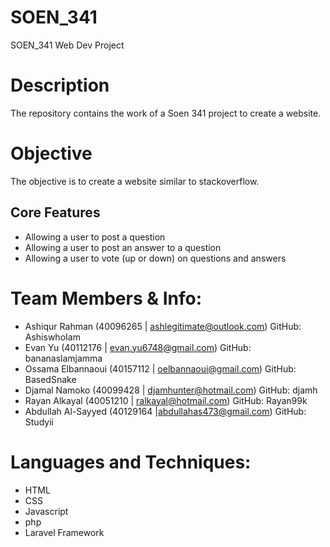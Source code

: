 # SOEN_341
SOEN_341 Web Dev Project


# Description
The repository contains the work of a Soen 341 project to create a website.

# Objective
The objective is to create a website similar to stackoverflow.

## Core Features
* Allowing a user to post a question
* Allowing a user to post an answer to a question
* Allowing a user to vote (up or down) on questions and answers


# Team Members & Info:

* Ashiqur Rahman      (40096265 | ashlegitimate@outlook.com) GitHub: AshiswhoIam
* Evan Yu             (40112176 | evan.yu6748@gmail.com) GitHub: bananaslamjamma
* Ossama Elbannaoui   (40157112 | oelbannaoui@gmail.com) GitHub: BasedSnake
* Djamal Namoko       (40099428 | djamhunter@hotmail.com) GitHub: djamh
* Rayan Alkayal       (40051210 | ralkayal@hotmail.com) GitHub: Rayan99k
* Abdullah Al-Sayyed  (40129164 |abdullahas473@gmail.com) GitHub: Studyii


# Languages and Techniques:

* HTML
* CSS
* Javascript
* php
* Laravel Framework
